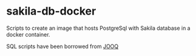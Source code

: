 # sakila-db-docker
Scripts to create an image that hosts PostgreSql  with Sakila database in a docker container.

SQL scripts have been borrowed from [JOOQ](https://github.com/jOOQ/sakila)
